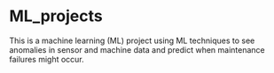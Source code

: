 # ML_projects
This is a machine learning (ML) project using ML techniques to see anomalies in sensor and machine data and predict when maintenance failures might occur.
